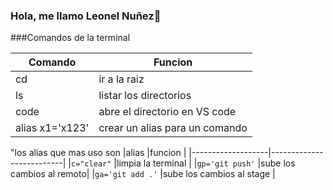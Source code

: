### Hola, me llamo Leonel Nuñez👋

<!--
**1LeNu/1LeNu** is a ✨ _special_ ✨ repository because its `README.md` (this file) appears on your GitHub profile.

Here are some ideas to get you started:

- 🔭 I’m currently working on ...
- 🌱 I’m currently learning ...
- 👯 I’m looking to collaborate on ...
- 🤔 I’m looking for help with ...
- 💬 Ask me about ...
- 📫 How to reach me: ...
- 😄 Pronouns: ...
- ⚡ Fun fact: ...
-->
###Comandos de la terminal

| Comando       | Funcion                       | 
|---------------|------------                   |
|cd             | ir a la raiz                  |
|ls             |listar los directorios         |
|code           | abre el directorio en VS code |
|alias x1='x123'| crear un alias para un comando|


 "los alias que mas uso son 
|alias              |funcion                   |
|-------------------|--------------------------|
|``c="clear"``      |limpia la terminal        |
|``gp='git push'``  |sube los cambios al remoto|
|``ga='git add .'`` |sube los cambios al stage |
